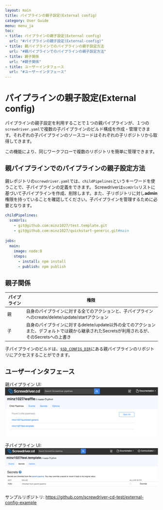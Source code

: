 ```yaml
---
layout: main
title: パイプラインの親子設定(External config)
category: User Guide
menu: menu_ja
toc:
- title: パイプラインの親子設定(External config)
  url: "#パイプラインの親子設定(External-config)"
- title: 親パイプラインでのパイプラインの親子設定方法
  url: "#親パイプラインでのパイプラインの親子設定方法"
- title: 親子関係
  url: "#親子関係"
- title: ユーザーインタフェース
  url: "#ユーザーインタフェース"
---
```


# パイプラインの親子設定(External config)

パイプラインの親子設定を利用することで１つの親パイプラインが、１つの`screwdriver.yaml`で複数の子パイプラインのビルド構成を作成・管理できます。それぞれの子パイプラインのソースコードはそれぞれの子リポジトリから取得してきます。

この機能により、同じワークフローで複数のリポジトリを簡単に管理できます。

## 親パイプラインでのパイプラインの親子設定方法

親レポジトリの`screwdriver.yaml`では、`childPipelines`というキーワードを使うことで、子パイプラインの定義をできます。
Screwdriverは`scmUrls`リストに基づいて子パイプラインを作成、削除します。また、子リポジトリに対し**admin**権限を持っていることを確認してください。子パイプラインを管理するために必要となります。

```yaml
childPipelines:
  scmUrls:
    - git@github.com:minz1027/test.template.git
    - git@github.com:minz1027/quickstart-generic.git#main

jobs:
  main:
    image: node:8
    steps:
      - install: npm install
      - publish: npm publish
```

## 親子関係

パイプライン | 権限
--- | ---
親 | 自身のパイプラインに対する全てのアクションと、子パイプラインへのcreate/delete/update/startアクション
子 | 自身のパイプラインに対するdelete/update以外の全てのアクション<br>また、デフォルトでは親から継承されたSecretsが利用されるが、そのSecretsへの上書き

子パイプラインのビルドは、[`$SD_CONFIG_DIR`](../environment-variables#directories)にある親パイプラインのリポジトリにアクセスすることができます。

## ユーザーインタフェース

親パイプライン UI:
![External config parent](../../../user-guide/assets/external-config.png)

子パイプライン UI:
![External config child pipeline ](../../../user-guide/assets/external-config-child.png)

サンプルリポジトリ: https://github.com/screwdriver-cd-test/external-config-example

